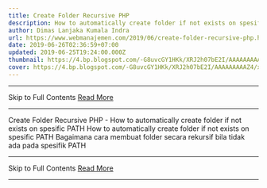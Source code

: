 ```yaml
---
title: Create Folder Recursive PHP
description: How to automatically create folder if not exists on spesific PATH
author: Dimas Lanjaka Kumala Indra
url: https://www.webmanajemen.com/2019/06/create-folder-recursive-php.html
date: 2019-06-26T02:36:59+07:00
updated: 2019-06-25T19:24:00.000Z
thumbnail: https://4.bp.blogspot.com/-G8uvcGY1HKk/XRJ2h07bE2I/AAAAAAAAAZ4/xFxE1oVc6nctLlNdnpbGx-xvqOADFqcfQCLcBGAs/s1600/iconfinder_folder_black_PHP_51814.png
cover: https://4.bp.blogspot.com/-G8uvcGY1HKk/XRJ2h07bE2I/AAAAAAAAAZ4/xFxE1oVc6nctLlNdnpbGx-xvqOADFqcfQCLcBGAs/s1600/iconfinder_folder_black_PHP_51814.png
---
```


<hr/> Skip to Full Contents <a href="https://www.webmanajemen.com/2019/06/create-folder-recursive-php.html" rel="follow" class="button" id="read-more">Read More</a> <hr/> Create Folder Recursive PHP - How to automatically create folder if not exists on spesific PATH How to automatically create folder if not exists on spesific PATH
Bagaimana cara membuat folder secara rekursif bila tidak ada pada spesifik PATH

<?php
//define document root first define document root dahulu
define('APP', $_SERVER['DOCUMENT_ROOT'], true);
// [func] path extraction and creation
function _folder_($d){
    $d = str_replace(APP, '', rtrim($d, '/'));
    $explode = explode('/', rtrim($d,'/'));
    $explode = array_filter($explode);
    $ready = (strtoupper(substr(PHP_OS, 0, 3)) === 'WIN' ? '' : '/');
    foreach ($explode as $x) {
      $ready = rtrim($ready,'/');
      $ready .= '/'.$x;
      $status = file_exists(APP.$ready);
      if ($status === false){
        mdir(APP.$ready);
      }
    }
    return $d;
}// [func] create folder permission 777
function mdir($x)
{  $oldmask = umask(0);
  mkdir($x, 0777);
  umask($oldmask);
}
//Usage Penggunaan
$folder_target = 
?> <hr/> Skip to Full Contents <a href="https://www.webmanajemen.com/2019/06/create-folder-recursive-php.html" rel="follow" class="button" id="read-more">Read More</a> <hr/>